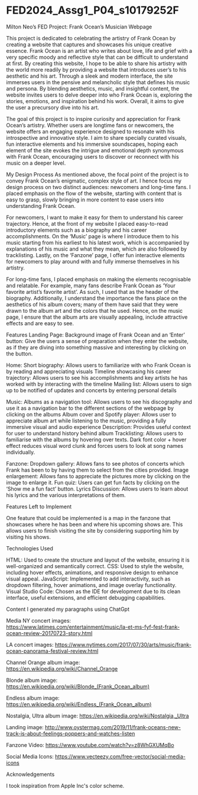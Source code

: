 # FED2024_Assg1_P04_s10179252F

Milton Neo’s FED Project: Frank Ocean’s Musician Webpage

This project is dedicated to celebrating the artistry of Frank Ocean by creating a website that captures and showcases his unique creative essence. Frank Ocean is an artist who writes about love, life and grief with a very specific moody and reflective style that can be difficult to understand at first. By creating this website, I hope to be able to share his artistry with the world more readily by providing a website that introduces user’s to his aesthetic and his art. Through a sleek and modern interface, the site immerses users in the pensive and melancholic style that defines his music and persona. By blending aesthetics, music, and insightful content, the website invites users to delve deeper into who Frank Ocean is, exploring the stories, emotions, and inspiration behind his work. Overall, it aims to give the user a precursory dive into his art. 

The goal of this project is to inspire curiosity and appreciation for Frank Ocean’s artistry. Whether users are longtime fans or newcomers, the website offers an engaging experience designed to resonate with his introspective and innovative style. I aim to share specially curated visuals, fun interactive elements and his immersive soundscapes, hoping each element of the site evokes the intrigue and emotional depth synonymous with Frank Ocean, encouraging users to discover or reconnect with his music on a deeper level. 


My Design Process
As mentioned above, the focal point of the project is to convey Frank Ocean’s enigmatic, complex style of art. I hence focus my design process on two distinct audiences: newcomers and long-time fans. I placed emphasis on the flow of the website, starting with content that is easy to grasp, slowly bringing in more content to ease users into understanding Frank Ocean. 

For newcomers, I want to make it easy for them to understand his career trajectory. Hence, at the front of my website I placed easy-to-read introductory elements such as a biography and his career accomplishments. On the ‘Music’ page is where I introduce them to his music starting from his earliest to his latest work, which is accompanied by explanations of his music and what they mean, which are also followed by tracklisting. Lastly, on the ‘Fanzone’ page, I offer fun interactive elements for newcomers to play around with and fully immerse themselves in his artistry. 

For long-time fans, I placed emphasis on making the elements recognisable and relatable. For example, many fans describe Frank Ocean as ‘Your favorite artist’s favorite artist’. As such, I used that as the header of the biography. Additionally, I understand the importance the fans place on the aesthetics of his album covers; many of them have said that they were drawn to the album art and the colors that he used. Hence, on the music page, I ensure that the album arts are visually appealing, include attractive effects and are easy to see. 





Features
Landing Page: 
Background image of Frank Ocean and an ‘Enter’ button: Give the users a sense of preparation when they enter the website, as if they are diving into something massive and interesting by clicking on the button. 

Home: 
Short biography: Allows users to familiarize with who Frank Ocean is by reading and appreciating visuals
Timeline showcasing his career trajectory: Allows users to see his accomplishments and key artists he has worked with by interacting with the timeline
Mailing list: Allows users to sign up to be notified of updates and concerts by entering personal details

Music: 
Albums as a navigation tool: Allows users to see his discography and use it as a navigation bar to the different sections of the webpage by clicking on the albums
Album cover and Spotify player: Allows user to appreciate album art while listening to the music, providing a fully immersive visual and audio experience
Description: Provides useful context for user to understand history behind album
Tracklisting: Allows users to familiarise with the albums by hovering over texts. Dark font color + hover effect reduces visual word clunk and forces users to look at song names individually. 

Fanzone: 
Dropdown gallery: Allows fans to see photos of concerts which Frank has been to by having them to select from the cities provided.
Image enlargement: Allows fans to appreciate the pictures more by clicking on the image to enlarge it. 
Fun quiz: Users can get fun facts by clicking on the ‘Show me a fun fact’ button. 
Lyrics Discussion: Allows users to learn about his lyrics and the various interpretations of them. 
 


Features Left to Implement

One feature that could be implemented is a map in the fanzone that showcases where he has been and where his upcoming shows are. This allows users to finish visiting the site by considering supporting him by visiting his shows. 






Technologies Used

HTML: Used to create the structure and layout of the website, ensuring it is well-organized and semantically correct.
CSS: Used to style the website, including hover effects, animations, and responsive design to enhance visual appeal.
JavaScript: Implemented to add interactivity, such as dropdown filtering, hover animations, and image overlay functionality.
Visual Studio Code: Chosen as the IDE for development due to its clean interface, useful extensions, and efficient debugging capabilities.




Content
I generated my paragraphs using ChatGpt


Media
NY concert images: https://www.latimes.com/entertainment/music/la-et-ms-fyf-fest-frank-ocean-review-20170723-story.html

LA concert images:
https://www.nytimes.com/2017/07/30/arts/music/frank-ocean-panorama-festival-review.html

Channel Orange album image: https://en.wikipedia.org/wiki/Channel_Orange

Blonde album image: https://en.wikipedia.org/wiki/Blonde_(Frank_Ocean_album)

Endless album image: https://en.wikipedia.org/wiki/Endless_(Frank_Ocean_album)

Nostalgia, Ultra album image: https://en.wikipedia.org/wiki/Nostalgia,_Ultra

Landing image: http://www.oystermag.com/2019/11/frank-oceans-new-track-is-about-feelings-poppers-and-watches-listen

Fanzone Video: https://www.youtube.com/watch?v=z8WhGXUMqBo

Social Media Icons: https://www.vecteezy.com/free-vector/social-media-icons



Acknowledgements

I took inspiration from Apple Inc's color scheme. 



